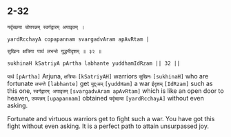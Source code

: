 ## 2-32


```shloka-sa
यर्दृच्छया चोपपन्नम् स्वर्गद्वारम् अपावृतम् ।
```
```shloka-sa-hk
yardRcchayA copapannam svargadvAram apAvRtam |
```
```shloka-sa
सुखिनः क्षत्रिया पार्थ लभन्ते युद्धमीदृशम् ॥ ३२ ॥
```
```shloka-sa-hk
sukhinaH kSatriyA pArtha labhante yuddhamIdRzam || 32 ||
```

`पार्थ` `[pArtha]` Arjuna, `क्षत्रियाः` `[kSatriyAH]` warriors `सुखिनः` `[sukhinaH]` who are fortunate `लभन्ते` `[labhante]` get `युद्द्ःअम्` `[yuddHam]` a war `ईदृशम्` `[IdRzam]` such as this one, `स्वर्गद्वारम् अपावृतम्` `[svargadvAram apAvRtam]` which is like an open door to heaven, `उपपन्नम्` `[upapannam]` obtained `यर्दृच्छया` `[yardRcchayA]` without even asking.



Fortunate and virtuous warriors get to fight such a war. You have got this fight without even asking. It is a perfect path to attain unsurpassed joy.

